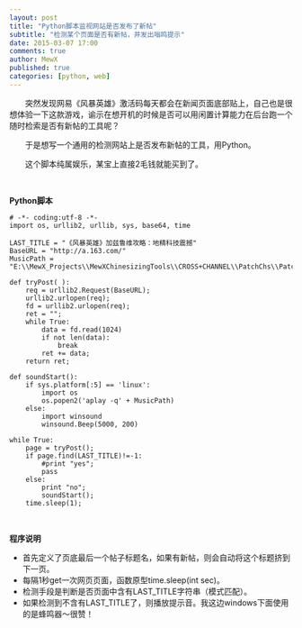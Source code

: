 ```yaml
---
layout: post
title: "Python脚本监视网站是否发布了新帖"
subtitle: "检测某个页面是否有新帖，并发出嗡鸣提示"
date: 2015-03-07 17:00
comments: true
author: MewX
published: true
categories: [python, web]
---
```


　　突然发现网易《风暴英雄》激活码每天都会在新闻页面底部贴上，自己也是很想体验一下这款游戏，谕示在想开机的时候是否可以用闲置计算能力在后台跑一个随时检索是否有新帖的工具呢？

　　于是想写一个通用的检测网站上是否发布新帖的工具，用Python。

　　这个脚本纯属娱乐，某宝上直接2毛钱就能买到了。

<br/>

**Python脚本**

<?prettify lang=python?>

    # -*- coding:utf-8 -*-
    import os, urllib2, urllib, sys, base64, time

    LAST_TITLE = "《风暴英雄》加兹鲁维攻略：地精科技震撼"
    BaseURL = "http://a.163.com/"
    MusicPath = "E:\\MewX_Projects\\MewXChinesizingTools\\CROSS+CHANNEL\\PatchChs\\PatchChs";

    def tryPost( ):
        req = urllib2.Request(BaseURL);
        urllib2.urlopen(req);
        fd = urllib2.urlopen(req);
        ret = "";
        while True:
            data = fd.read(1024)
            if not len(data):
                break
            ret += data;
        return ret;

    def soundStart():
        if sys.platform[:5] == 'linux':
            import os
            os.popen2('aplay -q' + MusicPath)
        else:
            import winsound
            winsound.Beep(5000, 200)

    while True:
        page = tryPost();
        if page.find(LAST_TITLE)!=-1:
            #print "yes";
            pass
        else:
            print "no";
            soundStart();
        time.sleep(1);

<br/>

**程序说明**

- 首先定义了页底最后一个帖子标题名，如果有新帖，则会自动将这个标题挤到下一页。
- 每隔1秒get一次网页页面，函数原型time.sleep(int sec)。
- 检测手段是判断是否页面中含有LAST_TITLE字符串（模式匹配）。
- 如果检测到不含有LAST_TITLE了，则播放提示音。我这边windows下面使用的是蜂鸣器～很赞！

<br/>
